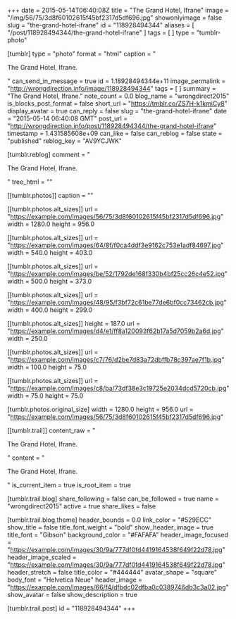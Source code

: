 +++
date = 2015-05-14T06:40:08Z
title = "The Grand Hotel, Ifrane"
image = "/img/56/75/3d8f60102615f45bf2317d5df696.jpg"
showonlyimage = false
slug = "the-grand-hotel-ifrane"
id = "118928494344"
aliases = [ "/post/118928494344/the-grand-hotel-ifrane" ]
tags = [ ]
type = "tumblr-photo"

[tumblr]
type = "photo"
format = "html"
caption = "<p>The Grand Hotel, Ifrane.</p>"
can_send_in_message = true
id = 1.18928494344e+11
image_permalink = "http://wrongdirection.info/image/118928494344"
tags = [ ]
summary = "The Grand Hotel, Ifrane."
note_count = 0.0
blog_name = "wrongdirect2015"
is_blocks_post_format = false
short_url = "https://tmblr.co/ZS7H-k1kmiCy8"
display_avatar = true
can_reply = false
slug = "the-grand-hotel-ifrane"
date = "2015-05-14 06:40:08 GMT"
post_url = "http://wrongdirection.info/post/118928494344/the-grand-hotel-ifrane"
timestamp = 1.431585608e+09
can_like = false
can_reblog = false
state = "published"
reblog_key = "AV9YCJWK"

[tumblr.reblog]
comment = "<p>The Grand Hotel, Ifrane.</p>"
tree_html = ""

[[tumblr.photos]]
caption = ""

[[tumblr.photos.alt_sizes]]
url = "https://example.com/images/56/75/3d8f60102615f45bf2317d5df696.jpg"
width = 1280.0
height = 956.0

[[tumblr.photos.alt_sizes]]
url = "https://example.com/images/64/8f/f0ca4ddf3e9162c753e1adf84697.jpg"
width = 540.0
height = 403.0

[[tumblr.photos.alt_sizes]]
url = "https://example.com/images/be/52/1792de168f330b4bf25cc26c4e52.jpg"
width = 500.0
height = 373.0

[[tumblr.photos.alt_sizes]]
url = "https://example.com/images/48/95/f3bf72c61be77de6bf0cc73462cb.jpg"
width = 400.0
height = 299.0

[[tumblr.photos.alt_sizes]]
height = 187.0
url = "https://example.com/images/d4/e1/ff8a120093f62b17a5d7059b2a6d.jpg"
width = 250.0

[[tumblr.photos.alt_sizes]]
url = "https://example.com/images/c7/76/d2be7d83a72dbffb78c397ae7f1b.jpg"
width = 100.0
height = 75.0

[[tumblr.photos.alt_sizes]]
url = "https://example.com/images/c8/ba/73df38e3c19725e2034dcd5720cb.jpg"
width = 75.0
height = 75.0

[tumblr.photos.original_size]
width = 1280.0
height = 956.0
url = "https://example.com/images/56/75/3d8f60102615f45bf2317d5df696.jpg"

[[tumblr.trail]]
content_raw = "<p>The Grand Hotel, Ifrane.</p>"
content = "<p>The Grand Hotel, Ifrane.</p>"
is_current_item = true
is_root_item = true

[tumblr.trail.blog]
share_following = false
can_be_followed = true
name = "wrongdirect2015"
active = true
share_likes = false

[tumblr.trail.blog.theme]
header_bounds = 0.0
link_color = "#529ECC"
show_title = false
title_font_weight = "bold"
show_header_image = true
title_font = "Gibson"
background_color = "#FAFAFA"
header_image_focused = "https://example.com/images/30/9a/777df0fd4419164538f649f22d78.jpg"
header_image_scaled = "https://example.com/images/30/9a/777df0fd4419164538f649f22d78.jpg"
header_stretch = false
title_color = "#444444"
avatar_shape = "square"
body_font = "Helvetica Neue"
header_image = "https://example.com/images/66/f4/dfbdc02dfba0c0389746db3c3a02.jpg"
show_avatar = false
show_description = true

[tumblr.trail.post]
id = "118928494344"
+++
